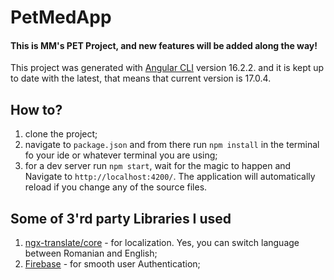 # PetMedApp
#### This is MM's PET Project, and new features will be added along the way!
This project was generated with [Angular CLI](https://github.com/angular/angular-cli) version 16.2.2. and it is kept up to date with the latest, that means that current version is 17.0.4.


## How to?
1.  clone the project;
2.  navigate to `package.json` and from there run `npm install` in the terminal fo your ide or whatever terminal you are using;
3.  for a dev server run `npm start`, wait for the magic to happen and Navigate to `http://localhost:4200/`. The application will automatically reload if you change any of the source files.

## Some of 3'rd party Libraries I used
1. [ngx-translate/core](https://github.com/ngx-translate/core) - for localization. Yes, you can switch language between Romanian and English;
2. [Firebase](https://firebase.google.com) - for smooth user Authentication;

[//]: # (## Code scaffolding)

[//]: # ()
[//]: # (Run `ng generate component component-name` to generate a new component. You can also use `ng generate directive|pipe|service|class|guard|interface|enum|module`.)

[//]: # ()
[//]: # ()
[//]: # (## Build)

[//]: # ()
[//]: # ()
[//]: # (Run `ng build` to build the project. The build artifacts will be stored in the `dist/` directory.)

[//]: # ()
[//]: # ()
[//]: # (## Running unit tests)

[//]: # ()
[//]: # ()
[//]: # (Run `ng test` to execute the unit tests via [Karma]&#40;https://karma-runner.github.io&#41;.)

[//]: # ()
[//]: # ()
[//]: # (## Running end-to-end tests)

[//]: # ()
[//]: # ()
[//]: # (Run `ng e2e` to execute the end-to-end tests via a platform of your choice. To use this command, you need to first add a package that implements end-to-end testing capabilities.)

[//]: # ()
[//]: # ()
[//]: # (## Further help)

[//]: # ()
[//]: # ()
[//]: # (To get more help on the Angular CLI use `ng help` or go check out the [Angular CLI Overview and Command Reference]&#40;https://angular.io/cli&#41; page.)
